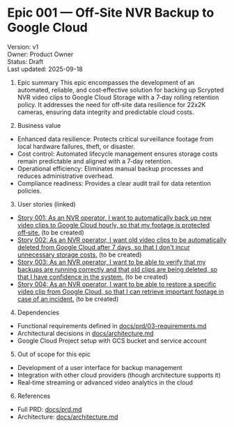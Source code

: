 # Epic 001 — Off‑Site NVR Backup to Google Cloud

Version: v1  
Owner: Product Owner  
Status: Draft  
Last updated: 2025-09-18

1. Epic summary
This epic encompasses the development of an automated, reliable, and cost‑effective solution for backing up Scrypted NVR video clips to Google Cloud Storage with a 7‑day rolling retention policy. It addresses the need for off‑site data resilience for 22x2K cameras, ensuring data integrity and predictable cloud costs.

2. Business value
- Enhanced data resilience: Protects critical surveillance footage from local hardware failures, theft, or disaster.
- Cost control: Automated lifecycle management ensures storage costs remain predictable and aligned with a 7‑day retention.
- Operational efficiency: Eliminates manual backup processes and reduces administrative overhead.
- Compliance readiness: Provides a clear audit trail for data retention policies.

3. User stories (linked)
- [Story 001: As an NVR operator, I want to automatically back up new video clips to Google Cloud hourly, so that my footage is protected off‑site.](docs/stories/story-001-auto-backup.md) (to be created)
- [Story 002: As an NVR operator, I want old video clips to be automatically deleted from Google Cloud after 7 days, so that I don't incur unnecessary storage costs.](docs/stories/story-002-auto-delete.md) (to be created)
- [Story 003: As an NVR operator, I want to be able to verify that my backups are running correctly and that old clips are being deleted, so that I have confidence in the system.](docs/stories/story-003-verify-backups.md) (to be created)
- [Story 004: As an NVR operator, I want to be able to restore a specific video clip from Google Cloud, so that I can retrieve important footage in case of an incident.](docs/stories/story-004-restore-clip.md) (to be created)

4. Dependencies
- Functional requirements defined in [docs/prd/03-requirements.md](docs/prd/03-requirements.md:1)
- Architectural decisions in [docs/architecture.md](docs/architecture.md:1)
- Google Cloud Project setup with GCS bucket and service account

5. Out of scope for this epic
- Development of a user interface for backup management
- Integration with other cloud providers (though architecture supports it)
- Real‑time streaming or advanced video analytics in the cloud

6. References
- Full PRD: [docs/prd.md](docs/prd.md:1)
- Architecture: [docs/architecture.md](docs/architecture.md:1)